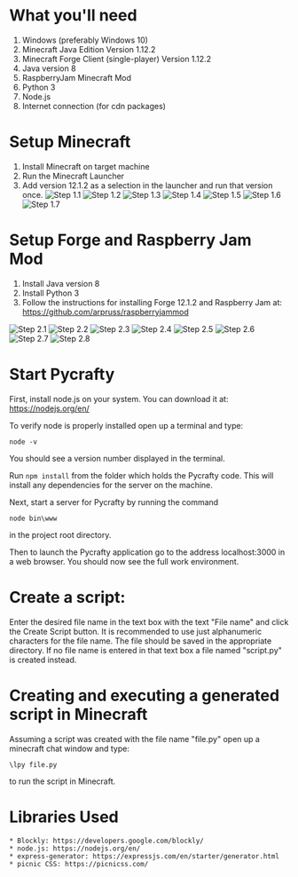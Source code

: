 # What you'll need
1. Windows (preferably Windows 10)
2. Minecraft Java Edition Version 1.12.2
3. Minecraft Forge Client (single-player) Version 1.12.2
4. Java version 8
5. RaspberryJam Minecraft Mod
6. Python 3
7. Node.js
8. Internet connection (for cdn packages)

# Setup Minecraft
1. Install Minecraft on target machine
2. Run the Minecraft Launcher
3. Add version 12.1.2 as a selection in the launcher and run that version once.
![Step 1.1](public/media/readme_images/step1-1.png)
![Step 1.2](public/media/readme_images/step1-2.png)
![Step 1.3](public/media/readme_images/step1-3.png)
![Step 1.4](public/media/readme_images/step1-4.png)
![Step 1.5](public/media/readme_images/step1-5.png)
![Step 1.6](public/media/readme_images/step1-6.png)
![Step 1.7](public/media/readme_images/step1-7.png)

# Setup Forge and Raspberry Jam Mod
1. Install Java version 8
2. Install Python 3
2. Follow the instructions for installing Forge 12.1.2 and Raspberry Jam at: https://github.com/arpruss/raspberryjammod

![Step 2.1](public/media/readme_images/step2-1.png)
![Step 2.2](public/media/readme_images/step2-2.png)
![Step 2.3](public/media/readme_images/step2-3.png)
![Step 2.4](public/media/readme_images/step2-4.png)
![Step 2.5](public/media/readme_images/step2-5.png)
![Step 2.6](public/media/readme_images/step2-6.png)
![Step 2.7](public/media/readme_images/step2-7.png)
![Step 2.8](public/media/readme_images/step2-8.png)


# Start Pycrafty
First, install node.js on your system. You can download it at: https://nodejs.org/en/

To verify node is properly installed open up a terminal and type:
```
node -v 
```
You should see a version number displayed in the terminal.

Run ```npm install``` from the folder which holds the Pycrafty code.
This will install any dependencies for the server on the machine.

Next, start a server for Pycrafty by running the command
```
node bin\www
```
in the project root directory.

Then to launch the Pycrafty application go to the address localhost:3000 in a web browser.
You should now see the full work environment.

# Create a script:
Enter the desired file name in the text box with the text "File name" and click 
the Create Script button. It is recommended to use just alphanumeric characters for the file name.
The file should be saved in the appropriate directory.
If no file name is entered in that text box a file named "script.py" is created
instead. 

# Creating and executing a generated script in Minecraft
Assuming a script was created with the file name "file.py"
open up a minecraft chat window and type: 
```
\lpy file.py
```
to run the script in Minecraft.

# Libraries Used
    * Blockly: https://developers.google.com/blockly/
    * node.js: https://nodejs.org/en/
    * express-generator: https://expressjs.com/en/starter/generator.html
    * picnic CSS: https://picnicss.com/
    
